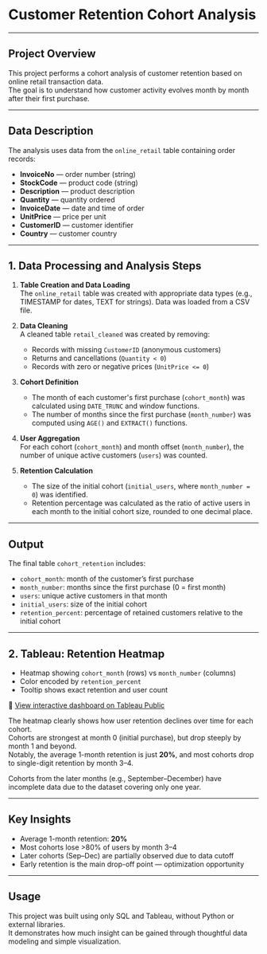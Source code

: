 # Customer Retention Cohort Analysis

---

## Project Overview

This project performs a cohort analysis of customer retention based on online retail transaction data.  
The goal is to understand how customer activity evolves month by month after their first purchase.

---

## Data Description

The analysis uses data from the `online_retail` table containing order records:

- **InvoiceNo** — order number (string)  
- **StockCode** — product code (string)  
- **Description** — product description  
- **Quantity** — quantity ordered  
- **InvoiceDate** — date and time of order  
- **UnitPrice** — price per unit  
- **CustomerID** — customer identifier  
- **Country** — customer country  

---

## 1. Data Processing and Analysis Steps

1. **Table Creation and Data Loading**  
   The `online_retail` table was created with appropriate data types (e.g., TIMESTAMP for dates, TEXT for strings). Data was loaded from a CSV file.

2. **Data Cleaning**  
   A cleaned table `retail_cleaned` was created by removing:  
   - Records with missing `CustomerID` (anonymous customers)  
   - Returns and cancellations (`Quantity < 0`)  
   - Records with zero or negative prices (`UnitPrice <= 0`)

3. **Cohort Definition**  
   - The month of each customer's first purchase (`cohort_month`) was calculated using `DATE_TRUNC` and window functions.  
   - The number of months since the first purchase (`month_number`) was computed using `AGE()` and `EXTRACT()` functions.

4. **User Aggregation**  
   For each cohort (`cohort_month`) and month offset (`month_number`), the number of unique active customers (`users`) was counted.

5. **Retention Calculation**  
   - The size of the initial cohort (`initial_users`, where `month_number = 0`) was identified.  
   - Retention percentage was calculated as the ratio of active users in each month to the initial cohort size, rounded to one decimal place.

---

## Output

The final table `cohort_retention` includes:

- `cohort_month`: month of the customer’s first purchase  
- `month_number`: months since the first purchase (0 = first month)  
- `users`: unique active customers in that month  
- `initial_users`: size of the initial cohort  
- `retention_percent`: percentage of retained customers relative to the initial cohort

---

## 2. Tableau: Retention Heatmap

- Heatmap showing `cohort_month` (rows) vs `month_number` (columns)  
- Color encoded by `retention_percent`  
- Tooltip shows exact retention and user count  

🔗 [View interactive dashboard on Tableau Public](https://public.tableau.com/views/CustomerRetentionbyCohort_17526099566750/Sheet1)

The heatmap clearly shows how user retention declines over time for each cohort.  
Cohorts are strongest at month 0 (initial purchase), but drop steeply by month 1 and beyond.  
Notably, the average 1-month retention is just **20%**, and most cohorts drop to single-digit retention by month 3–4.

Cohorts from the later months (e.g., September–December) have incomplete data due to the dataset covering only one year.

---

## Key Insights

- Average 1-month retention: **20%**  
- Most cohorts lose >80% of users by month 3–4  
- Later cohorts (Sep–Dec) are partially observed due to data cutoff  
- Early retention is the main drop-off point — optimization opportunity

---

## Usage

This project was built using only SQL and Tableau, without Python or external libraries.  
It demonstrates how much insight can be gained through thoughtful data modeling and simple visualization.
